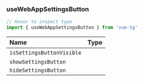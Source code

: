 ### useWebAppSettingsButton

```ts twoslash
// Hover to inspect type
import { useWebAppSettingsButton } from 'vue-tg'
```

| Name                      | Type                                                                                                   |
| :------------------------ | :----------------------------------------------------------------------------------------------------- |
| `isSettingsButtonVisible` | <!--@include: @/generated/SettingsButton-isVisible.md --><br/> <Badge type="info" text="⚡️ reactive" /> |
| `showSettingsButton`      | <!--@include: @/generated/SettingsButton-show.md -->                                                   |
| `hideSettingsButton`      | <!--@include: @/generated/SettingsButton-hide.md -->                                                   |
